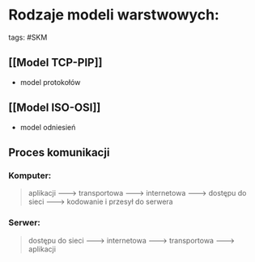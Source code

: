 # Rodzaje modeli warstwowych:
tags: #SKM
 ## [[Model TCP-PIP]] 
 - model protokołów
 ## [[Model ISO-OSI]]
 - model odniesień

## Proces komunikacji
### Komputer:
>aplikacji ---> transportowa ---> internetowa ---> dostępu do sieci ---> kodowanie i przesył do serwera

### Serwer:
>dostępu do sieci ---> internetowa ---> transportowa ---> aplikacji
